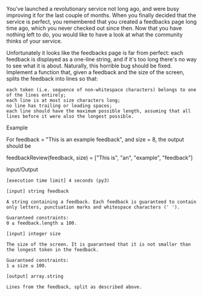 You've launched a revolutionary service not long ago, and were busy improving it for the last couple of months. When you finally decided that the service is perfect, you remembered that you created a feedbacks page long time ago, which you never checked out since then. Now that you have nothing left to do, you would like to have a look at what the community thinks of your service.

Unfortunately it looks like the feedbacks page is far from perfect: each feedback is displayed as a one-line string, and if it's too long there's no way to see what it is about. Naturally, this horrible bug should be fixed. Implement a function that, given a feedback and the size of the screen, splits the feedback into lines so that:

    each token (i.e. sequence of non-whitespace characters) belongs to one of the lines entirely;
    each line is at most size characters long;
    no line has trailing or leading spaces;
    each line should have the maximum possible length, assuming that all lines before it were also the longest possible.

Example

For feedback = "This is an example feedback", and size = 8,
the output should be

feedbackReview(feedback, size) = ["This is", 
                                  "an", 
                                  "example", 
                                  "feedback"]

Input/Output

    [execution time limit] 4 seconds (py3)

    [input] string feedback

    A string containing a feedback. Each feedback is guaranteed to contain only letters, punctuation marks and whitespace characters (' ').

    Guaranteed constraints:
    0 ≤ feedback.length ≤ 100.

    [input] integer size

    The size of the screen. It is guaranteed that it is not smaller than the longest token in the feedback.

    Guaranteed constraints:
    1 ≤ size ≤ 100.

    [output] array.string

    Lines from the feedback, split as described above.
